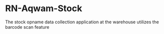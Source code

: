 # RN-Aqwam-Stock
The stock opname data collection application at the warehouse utilizes the barcode scan feature
